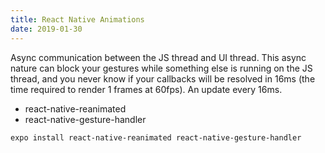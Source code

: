 ```yaml
---
title: React Native Animations
date: 2019-01-30
---
```



Async communication between the JS thread and UI thread. This async nature can block your gestures while something else is running on the JS thread, and you never know if your callbacks will be resolved in 16ms (the time required to render 1 frames at 60fps). An update every 16ms.

- react-native-reanimated
- react-native-gesture-handler


```bash
expo install react-native-reanimated react-native-gesture-handler
```